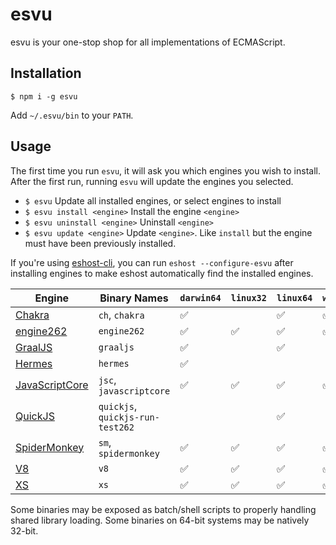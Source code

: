 # esvu

esvu is your one-stop shop for all implementations of ECMAScript.

## Installation

```
$ npm i -g esvu
```

Add `~/.esvu/bin` to your `PATH`.

## Usage

The first time you run `esvu`, it will ask you which engines you wish to
install. After the first run, running `esvu` will update the engines you
selected.

- `$ esvu`
  Update all installed engines, or select engines to install
- `$ esvu install <engine>`
  Install the engine `<engine>`
- `$ esvu uninstall <engine>`
  Uninstall `<engine>`
- `$ esvu update <engine>`
  Update `<engine>`. Like `install` but the engine must have been previously
  installed.

If you're using [eshost-cli][], you can run `eshost --configure-esvu` after
installing engines to make eshost automatically find the installed engines.

| Engine             | Binary Names                     | `darwin64` | `linux32` | `linux64` | `win32` | `win64` |
|--------------------|----------------------------------|------------|-----------|-----------|---------|---------|
| [Chakra][]         | `ch`, `chakra`                   | ✅         |           | ✅        | ✅      | ✅      |
| [engine262][]      | `engine262`                      | ✅         | ✅        | ✅        | ✅      | ✅      |
| [GraalJS][]        | `graaljs`                        | ✅         |           | ✅        |         | ✅      |
| [Hermes][]         | `hermes`                         | ✅         |           |           |         | ✅      |
| [JavaScriptCore][] | `jsc`, `javascriptcore`          | ✅         | ✅        | ✅        | ✅      | ✅      |
| [QuickJS][]        | `quickjs`, `quickjs-run-test262` |            |           | ✅        |         |         |
| [SpiderMonkey][]   | `sm`, `spidermonkey`             | ✅         | ✅        | ✅        | ✅      | ✅      |
| [V8][]             | `v8`                             | ✅         | ✅        | ✅        | ✅      | ✅      |
| [XS][]             | `xs`                             | ✅         | ✅        | ✅        | ✅      | ✅      |

Some binaries may be exposed as batch/shell scripts to properly handling shared library loading. Some binaries on
64-bit systems may be natively 32-bit.

[eshost-cli]: https://github.com/bterlson/eshost-cli
[Chakra]: https://github.com/microsoft/chakracore
[engine262]: https://engine262.js.org
[GraalJS]: https://github.com/graalvm/graaljs
[Hermes]: https://hermesengine.dev
[JavaScriptCore]: https://developer.apple.com/documentation/javascriptcore
[QuickJS]: https://bellard.org/quickjs/
[SpiderMonkey]: https://developer.mozilla.org/en-US/docs/Mozilla/Projects/SpiderMonkey
[V8]: https://v8.dev
[XS]: https://www.moddable.com/
